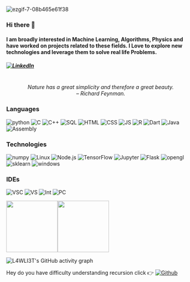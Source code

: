 <!-- ### Hi there 👋 -->

<!--
**L4WLI3T/L4WLI3T** is a ✨ _special_ ✨ repository because its `README.md` (this file) appears on your GitHub profile.

Here are some ideas to get you started:

- 🔭 I’m currently working on ...
- 🌱 I’m currently learning ...
- 👯 I’m looking to collaborate on ...
- 🤔 I’m looking for help with ...
- 💬 Ask me about ...
- 📫 How to reach me: ...
- 😄 Pronouns: ...
- ⚡ Fun fact: ...
-->

![ezgif-7-08b465e61f38](https://user-images.githubusercontent.com/48093400/124349044-da965100-dc0a-11eb-9232-86e5af06c9aa.gif)
<br/>
### Hi there 👋<br/>
#### I am broadly interested in Machine Learning, Algorithms, Physics and have worked on projects related to these fields. I Love to explore new technologies and leverage them to solve real life Problems.
##### <a href="https://www.linkedin.com/in/ameytalekar/"><img alt="LinkedIn" src="https://img.shields.io/badge/linkedin-%230077B5?&logo=linkedin&logoColor=white"/></a>
<!-- QUOTE:START -->
<p align="center"><br><i>Nature has a great simplicity and therefore a great beauty.</i><br><i>– Richard Feynman.</i><br></p>
<!-- QUOTE:END -->

### Languages
![python](https://img.shields.io/badge/Python-3776AB?&logo=python&logoColor=white)
![C](https://img.shields.io/badge/C-00599C?&logo=c&logoColor=white)
![C++](https://img.shields.io/badge/C%2B%2B-00599C?&logo=c%2B%2B&logoColor=white)
![SQL](https://img.shields.io/badge/SQL-%2300f?&logo=mysql&logoColor=white)
![HTML](https://img.shields.io/badge/HTML5-E34F26?&logo=html5&logoColor=white)
![CSS](https://img.shields.io/badge/CSS-239120?&logo=css3&logoColor=white)
![JS](https://img.shields.io/badge/JavaScript-F7DF1E?&logo=javascript&logoColor=white)
![R](https://img.shields.io/badge/R-3776AB?&logo=r&logoColor=white)
![Dart](https://img.shields.io/badge/Dart-E06666?&logo=dart&logoColor=white)
![Java](https://img.shields.io/badge/Java-ED8B00?&logo=java&logoColor=white)
![Assembly](https://img.shields.io/badge/Assembly-X86-3776AB?&logo=assembly&logoColor=white)

### Technologies

![numpy](https://img.shields.io/badge/Numpy-777BB4?&logo=numpy&logoColor=white)
![Linux](https://img.shields.io/badge/-Linux-000?&logo=Linux)
![Node.js](https://img.shields.io/badge/Node.js-339933?&logo=nodedotjs&logoColor=white)
![TensorFlow](https://img.shields.io/badge/-TensorFlow-000?&logo=TensorFlow)
![Jupyter](https://img.shields.io/badge/Jupyter-F37626.svg?&logo=Jupyter&logoColor=white)
![Flask](https://img.shields.io/badge/-Flask-000?&logo=Flask)
![opengl](https://img.shields.io/badge/OpenGL-FFFFFF?&logo=opengl)
![sklearn](https://img.shields.io/badge/-Scikit_Learn-000?&logo=scikit-learn)
![windows](https://img.shields.io/badge/Windows-0078D6?&logo=windows&logoColor=white)

### IDEs
![VSC](https://img.shields.io/badge/Visual_Studio_Code-0078D4?&logo=visual%20studio%20code&logoColor=white)
![VS](https://img.shields.io/badge/Visual_Studio-5C2D91?&logo=visual%20studio&logoColor=white)
![Int](https://img.shields.io/badge/IntelliJIDEA-000000.svg?&logo=intellij-idea&logoColor=white)
![PC](https://img.shields.io/badge/PyCharm-000000.svg?&&logo=PyCharm&logoColor=white)


<a><img height="137px" src="https://github-readme-stats.vercel.app/api?username=L4WLI3T&hide_title=true&hide_border=true&show_icons=true&include_all_commits=true&count_private=true&line_height=21&text_color=000&icon_color=000&bg_color=0,ea6161,ffc64d,fffc4d,52fa5a&theme=graywhite" /><!-- wi*quL3fcV --><img height="137px" src="https://github-readme-stats.vercel.app/api/top-langs/?username=L4WLI3T&hide=html&hide_title=true&hide_border=true&layout=compact&langs_count=6&exclude_repo=comp426,Redventures-Movie-Quotes&text_color=000&icon_color=fff&bg_color=0,52fa5a,4dfcff,c64dff&theme=graywhite" /></a>

![L4WLI3T's GitHub activity graph](https://activity-graph.herokuapp.com/graph?username=L4WLI3T&theme=react-dark&hide_border=true&area=100)

Hey do you have difficulty understanding recursion click 👉 <a href="https://github.com/L4WLI3T"><img alt="Github" src="https://img.shields.io/badge/GitHub-100000?&logo=github&logoColor=white"/></a>
